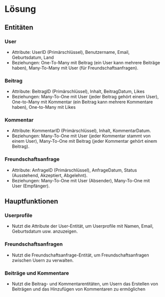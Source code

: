 # Lösung

## Entitäten

### User

- Attribute: UserID (Primärschlüssel), Benutzername, Email, Geburtsdatum, Land
- Beziehungen: One-To-Many mit Beitrag (ein User kann mehrere Beiträge haben), Many-To-Many mit User
  (für Freundschaftsanfragen).

### Beitrag

- Attribute: BeitragID (Primärschlüssel), Inhalt, BeitragDatum, Likes
- Beziehungen: Many-To-One mit User (jeder Beitrag gehört einem User), One-to-Many mit Kommentar
  (ein Beitrag kann mehrere Kommentare haben), One-to-Many mit Likes

### Kommentar

- Attribute: KommentarID (Primärschlüssel), Inhalt, KommentarDatum.
- Beziehungen: Many-To-One mit User (jeder Kommentar stammt von einem User), Many-To-One mit Beitrag
  (jeder Kommentar gehört einem Beitrag).

### Freundschaftsanfrage

- Attribute: AnfrageID (Primärschlüssel), AnfrageDatum, Status (Ausstehend, Akzeptiert, Abgelehnt).
- Beziehungen: Many-To-One mit User (Absender), Many-To-One mit User (Empfänger).

## Hauptfunktionen

### Userprofile

- Nutzt die Attribute der User-Entität, um Userprofile mit Namen, Email, Geburtsdatum usw.
  anzuzeigen.

### Freundschaftsanfragen

- Nutzt die Freundschaftsanfrage-Entität, um Freundschaftsanfragen zwischen Usern zu verwalten.

### Beiträge und Kommentare

- Nutzt die Beitrag- und Kommentarentitäten, um Usern das Erstellen von Beiträgen und das Hinzufügen
  von Kommentaren zu ermöglichen

